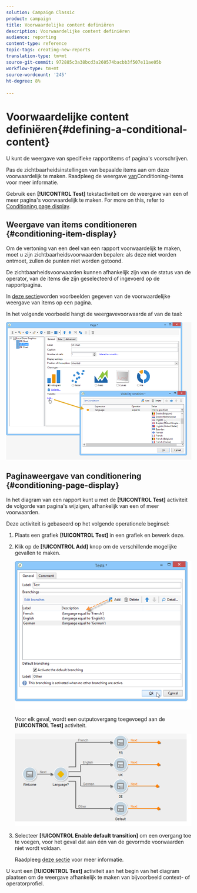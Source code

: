 ```yaml
---
solution: Campaign Classic
product: campaign
title: Voorwaardelijke content definiëren
description: Voorwaardelijke content definiëren
audience: reporting
content-type: reference
topic-tags: creating-new-reports
translation-type: tm+mt
source-git-commit: 972885c3a38bcd3a260574bacbb3f507e11ae05b
workflow-type: tm+mt
source-wordcount: '245'
ht-degree: 8%

---
```



# Voorwaardelijke content definiëren{#defining-a-conditional-content}

U kunt de weergave van specifieke rapportitems of pagina&#39;s voorschrijven.

Pas de zichtbaarheidsinstellingen van bepaalde items aan om deze voorwaardelijk te maken. Raadpleeg de weergave [van](#conditioning-item-display)Conditioning-items voor meer informatie.

Gebruik een **[!UICONTROL Test]** tekstactiviteit om de weergave van een of meer pagina&#39;s voorwaardelijk te maken. For more on this, refer to [Conditioning page display](#conditioning-page-display).

## Weergave van items conditioneren {#conditioning-item-display}

Om de vertoning van een deel van een rapport voorwaardelijk te maken, moet u zijn zichtbaarheidsvoorwaarden bepalen: als deze niet worden ontmoet, zullen de punten niet worden getoond.

De zichtbaarheidsvoorwaarden kunnen afhankelijk zijn van de status van de operator, van de items die zijn geselecteerd of ingevoerd op de rapportpagina.

In [deze sectie](../../web/using/form-rendering.md#defining-fields-conditional-display)worden voorbeelden gegeven van de voorwaardelijke weergave van items op een pagina.

In het volgende voorbeeld hangt de weergavevoorwaarde af van de taal:

![](assets/reporting_display_condition.png)

## Paginaweergave van conditionering {#conditioning-page-display}

In het diagram van een rapport kunt u met de **[!UICONTROL Test]** activiteit de volgorde van pagina&#39;s wijzigen, afhankelijk van een of meer voorwaarden.

Deze activiteit is gebaseerd op het volgende operationele beginsel:

1. Plaats een grafiek **[!UICONTROL Test]** in een grafiek en bewerk deze.
1. Klik op de **[!UICONTROL Add]** knop om de verschillende mogelijke gevallen te maken.

   ![](assets/reporting_test_sample.png)

   Voor elk geval, wordt een outputovergang toegevoegd aan de **[!UICONTROL Test]** activiteit.

   ![](assets/reporting_test_transitions.png)

1. Selecteer **[!UICONTROL Enable default transition]** om een overgang toe te voegen, voor het geval dat aan één van de gevormde voorwaarden niet wordt voldaan.

   Raadpleeg [deze sectie](../../web/using/defining-web-forms-page-sequencing.md#conditional-page-display) voor meer informatie.

U kunt een **[!UICONTROL Test]** activiteit aan het begin van het diagram plaatsen om de weergave afhankelijk te maken van bijvoorbeeld context- of operatorprofiel.

